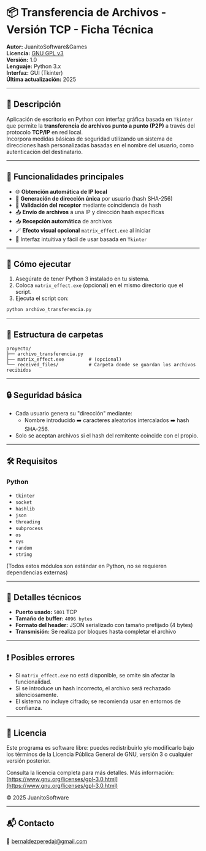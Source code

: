 
# 📦 Transferencia de Archivos - Versión TCP - Ficha Técnica

**Autor:** JuanitoSoftware&Games  
**Licencia:** [GNU GPL v3](https://www.gnu.org/licenses/gpl-3.0.html)  
**Versión:** 1.0  
**Lenguaje:** Python 3.x  
**Interfaz:** GUI (Tkinter)  
**Última actualización:** 2025

---

## 🧾 Descripción

Aplicación de escritorio en Python con interfaz gráfica basada en `Tkinter` que permite la **transferencia de archivos punto a punto (P2P)** a través del protocolo **TCP/IP** en red local.  
Incorpora medidas básicas de seguridad utilizando un sistema de direcciones hash personalizadas basadas en el nombre del usuario, como autenticación del destinatario.

---

## 🎯 Funcionalidades principales

- 🌐 **Obtención automática de IP local**
- 🧠 **Generación de dirección única** por usuario (hash SHA-256)
- 🔐 **Validación del receptor** mediante coincidencia de hash
- 📤 **Envío de archivos** a una IP y dirección hash específicas
- 📥 **Recepción automática** de archivos
- 🪄 **Efecto visual opcional** `matrix_effect.exe` al iniciar
- 🧾 Interfaz intuitiva y fácil de usar basada en `Tkinter`

---

## 🚀 Cómo ejecutar

1. Asegúrate de tener Python 3 instalado en tu sistema.
2. Coloca `matrix_effect.exe` (opcional) en el mismo directorio que el script.
3. Ejecuta el script con:

```bash
python archivo_transferencia.py
```

---

## 📁 Estructura de carpetas

```plaintext
proyecto/
├── archivo_transferencia.py
├── matrix_effect.exe         # (opcional)
└── received_files/           # Carpeta donde se guardan los archivos recibidos
```

---

## 🔒 Seguridad básica

- Cada usuario genera su "dirección" mediante:
  - Nombre introducido ➡️ caracteres aleatorios intercalados ➡️ hash SHA-256.
- Solo se aceptan archivos si el hash del remitente coincide con el propio.

---

## 🛠️ Requisitos

### Python
- `tkinter`
- `socket`
- `hashlib`
- `json`
- `threading`
- `subprocess`
- `os`
- `sys`
- `random`
- `string`

(Todos estos módulos son estándar en Python, no se requieren dependencias externas)

---

## 🧪 Detalles técnicos

- **Puerto usado:** `5001` TCP
- **Tamaño de buffer:** `4096 bytes`
- **Formato del header:** JSON serializado con tamaño prefijado (4 bytes)
- **Transmisión:** Se realiza por bloques hasta completar el archivo

---

## ❗ Posibles errores

- Si `matrix_effect.exe` no está disponible, se omite sin afectar la funcionalidad.
- Si se introduce un hash incorrecto, el archivo será rechazado silenciosamente.
- El sistema no incluye cifrado; se recomienda usar en entornos de confianza.

---

## 📃 Licencia

Este programa es software libre: puedes redistribuirlo y/o modificarlo bajo los términos de la Licencia Pública General de GNU, versión 3 o cualquier versión posterior.

Consulta la licencia completa para más detalles.
Más información: [https://www.gnu.org/licenses/gpl-3.0.html](https://www.gnu.org/licenses/gpl-3.0.html)

© 2025 JuanitoSoftware

---

## 📬 Contacto

📧 bernaldezperedaj@gmail.com

